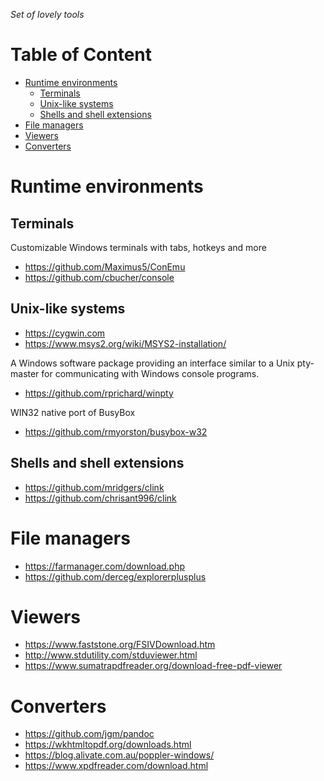 _Set of lovely tools_

<!-- md-toc-begin -->
# Table of Content
* [Runtime environments](#runtime-environments)
  * [Terminals](#terminals)
  * [Unix-like systems](#unix-like-systems)
  * [Shells and shell extensions](#shells-and-shell-extensions)
* [File managers](#file-managers)
* [Viewers](#viewers)
* [Converters](#converters)
<!-- md-toc-end -->

# Runtime environments

## Terminals

Customizable Windows terminals with tabs, hotkeys and more

* https://github.com/Maximus5/ConEmu
* https://github.com/cbucher/console

## Unix-like systems

* https://cygwin.com
* https://www.msys2.org/wiki/MSYS2-installation/

A Windows software package providing an interface similar to a Unix pty-master for communicating with Windows console programs.

* https://github.com/rprichard/winpty

WIN32 native port of BusyBox

* https://github.com/rmyorston/busybox-w32

## Shells and shell extensions

* https://github.com/mridgers/clink
* https://github.com/chrisant996/clink

# File managers

* https://farmanager.com/download.php
* https://github.com/derceg/explorerplusplus

# Viewers

* https://www.faststone.org/FSIVDownload.htm
* http://www.stdutility.com/stduviewer.html
* https://www.sumatrapdfreader.org/download-free-pdf-viewer

# Converters

* https://github.com/jgm/pandoc
* https://wkhtmltopdf.org/downloads.html
* https://blog.alivate.com.au/poppler-windows/
* https://www.xpdfreader.com/download.html
